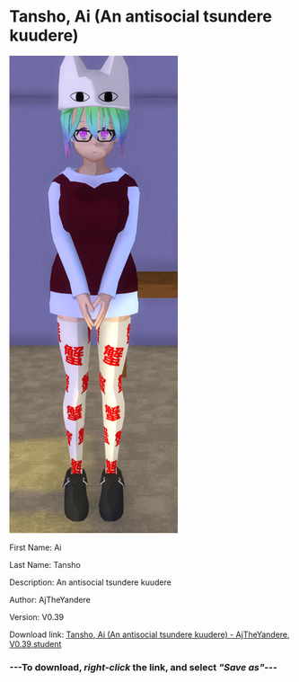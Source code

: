 # Tansho, Ai (An antisocial tsundere kuudere)

<img src = "https://raw.githubusercontent.com/Arbiter1223/Daigaku-Gurashi-Custom-Students/master/Students/Files/Tansho%2C%20Ai%20(An%20antisocial%20tsundere%20kuudere).png">

First Name: Ai

Last Name: Tansho

Description: An antisocial tsundere kuudere

Author: AjTheYandere

Version: V0.39

Download link: <a href="https://raw.githubusercontent.com/Arbiter1223/Daigaku-Gurashi-Custom-Students/master/Students/Files/Tansho%2C%20Ai%20(An%20antisocial%20tsundere%20kuudere)%20-%20AjTheYandere%2C%20V0.39.student">Tansho, Ai (An antisocial tsundere kuudere) - AjTheYandere, V0.39.student</a>

### ---**To download, _right-click_ the link, and select _"Save as"_**---
